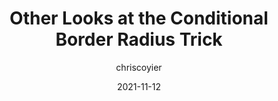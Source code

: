 ---
author: chriscoyier
date: 2021-11-12
publisher: css
tags:
  - css
  - tricks
  - meta
target_url: https://css-tricks.com/other-looks-at-the-conditional-border-radius-trick/
title: Other Looks at the Conditional Border Radius Trick
---